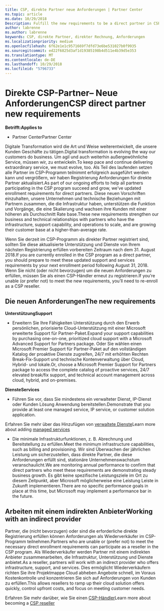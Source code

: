```yaml
---
title: CSP, direkte Partner neue Anforderungen | Partner Center
ms.topic: article
ms.date: 10/29/2018
Description: Fulfill the new requirements to be a direct partner in CSP
author: labrenne
ms.author: labrenne
keywords: CSP, direkte Partner, direkter Rechnung, Anforderungen
ms.localizationpriority: medium
ms.openlocfilehash: 6f62e1e1c9571669f7dfd73e6be531027b0f9935
ms.sourcegitcommit: ed22f6825d3af1d19385198b4d511e4b39d5e353
ms.translationtype: MT
ms.contentlocale: de-DE
ms.lasthandoff: 10/29/2018
ms.locfileid: "5796733"
---
```

# <a name="csp-direct-partner-new-requirements"></a><span data-ttu-id="81d24-103">Direkte CSP-Partner– Neue Anforderungen</span><span class="sxs-lookup"><span data-stu-id="81d24-103">CSP direct partner new requirements</span></span>

**<span data-ttu-id="81d24-104">Betrifft:</span><span class="sxs-lookup"><span data-stu-id="81d24-104">Applies to</span></span>**

- <span data-ttu-id="81d24-105">Partner Center</span><span class="sxs-lookup"><span data-stu-id="81d24-105">Partner Center</span></span>

<span data-ttu-id="81d24-106">Digitale Transformation wird die Art und Weise weiterentwickelt, die unsere Kunden Geschäfte zu tätigen.</span><span class="sxs-lookup"><span data-stu-id="81d24-106">Digital transformation is evolving the way our customers do business.</span></span> <span data-ttu-id="81d24-107">Um agil und auch weiterhin außergewöhnliche Service, müssen wir, zu entwickeln.</span><span class="sxs-lookup"><span data-stu-id="81d24-107">To keep pace and continue delivering extraordinary service, we must evolve, too.</span></span> <span data-ttu-id="81d24-108">Als Teil des laufenden setzen alle Partner im CSP-Programm teilnimmt erfolgreich ausgeführt werden kann und vergrößern, wir haben Registrierung Anforderungen für direkte Partner aktualisiert.</span><span class="sxs-lookup"><span data-stu-id="81d24-108">As part of our ongoing efforts to help all partners participating in the CSP program succeed and grow, we’ve updated enrollment requirements for direct partners.</span></span> <span data-ttu-id="81d24-109">Diese neuen Vorschriften einzuhalten, unsere Unternehmen und technische Beziehungen mit Partnern zusammen, die die Infrastruktur haben, unterstützen die Funktion und Vorgänge, die eine Skalierung und wachsen ihre Kunden mit einer höheren als Durchschnitt Rate base.</span><span class="sxs-lookup"><span data-stu-id="81d24-109">These new requirements strengthen our business and technical relationships with partners who have the infrastructure, support capability, and operations to scale, and are growing their customer base at a higher-than-average rate.</span></span>

<span data-ttu-id="81d24-110">Wenn Sie derzeit im CSP-Programm als direkter Partner registriert sind, sollten Sie diese aktualisierte Unterstützung und Dienste von Ihrem nächsten Registrierung erfüllen vorbereiten Zeitraum nach dem 31. August 2018.</span><span class="sxs-lookup"><span data-stu-id="81d24-110">If you are currently enrolled in the CSP program as a direct partner, you should prepare to meet these updated support and services requirements by your next enrollment period following August 31, 2018.</span></span> <span data-ttu-id="81d24-111">Wenn Sie nicht (oder nicht bevorzugen) um die neuen Anforderungen zu erfüllen, müssen Sie als einen CSP-Händler erneut zu registrieren.</span><span class="sxs-lookup"><span data-stu-id="81d24-111">If you’re unable (or prefer not) to meet the new requirements, you’ll need to re-enroll as a CSP reseller.</span></span>

## <a name="the-new-requirements"></a><span data-ttu-id="81d24-112">Die neuen Anforderungen</span><span class="sxs-lookup"><span data-stu-id="81d24-112">The new requirements</span></span>

**<span data-ttu-id="81d24-113">Unterstützung</span><span class="sxs-lookup"><span data-stu-id="81d24-113">Support</span></span>**

- <span data-ttu-id="81d24-114">Erweitern Sie Ihre Fähigkeiten Unterstützung durch den Erwerb persönlichen, priorisierte Cloud-Unterstützung mit einer Microsoft erweiterte Support für Partner-Paket.</span><span class="sxs-lookup"><span data-stu-id="81d24-114">Expand your support capabilities by purchasing one-on-one, prioritized cloud support with a Microsoft Advanced Support for Partners package.</span></span> <span data-ttu-id="81d24-115">Oder Sie wählen einen Microsoft Premier Support für Partner-Paket auf den vollständigen Katalog der proaktive Dienste zugreifen, 24/7 mit erhöhten Rechten Break-Fix-Support und technische Kontenverwaltung über Cloud, Hybrid- und lokale.</span><span class="sxs-lookup"><span data-stu-id="81d24-115">Or, choose a Microsoft Premier Support for Partners package to access the complete catalog of proactive services, 24/7 elevated break/fix support, and technical account management across cloud, hybrid, and on-premises.</span></span> 

**<span data-ttu-id="81d24-116">Dienste</span><span class="sxs-lookup"><span data-stu-id="81d24-116">Services</span></span>**

- <span data-ttu-id="81d24-117">Führen Sie vor, dass Sie mindestens ein verwalteter Dienst, IP-Dienst oder Kunden Lösung Anwendung bereitstellen.</span><span class="sxs-lookup"><span data-stu-id="81d24-117">Demonstrate that you provide at least one managed service, IP service, or customer solution application.</span></span> 

<span data-ttu-id="81d24-118">Erfahren Sie mehr über das Hinzufügen von [verwaltete Dienste](https://partner.microsoft.com/business-opportunities/managed-services-provider)</span><span class="sxs-lookup"><span data-stu-id="81d24-118">Learn more about adding [managed services](https://partner.microsoft.com/business-opportunities/managed-services-provider)</span></span> 

- <span data-ttu-id="81d24-119">Die minimale Infrastrukturfunktionen, z. B. Abrechnung und Bereitstellung zu erfüllen.</span><span class="sxs-lookup"><span data-stu-id="81d24-119">Meet the minimum infrastructure capabilities, such as billing and provisioning.</span></span>
<span data-ttu-id="81d24-120">Wir sind Überwachen der jährlichen Leistung um sicherzustellen, dass direkte Partner, die diese Anforderungen erfüllt sind, stationäre Unternehmenswachstum veranschaulicht.</span><span class="sxs-lookup"><span data-stu-id="81d24-120">We are monitoring annual performance to confirm that direct partners who meet these requirements are demonstrating steady business growth.</span></span> <span data-ttu-id="81d24-121">Es gibt keine spezifische Leistungsziele im Ort zu diesem Zeitpunkt, aber Microsoft möglicherweise eine Leistung Leiste in Zukunft implementieren.</span><span class="sxs-lookup"><span data-stu-id="81d24-121">There are no specific performance goals in place at this time, but Microsoft may implement a performance bar in the future.</span></span> 

## <a name="working-with-an-indirect-provider"></a><span data-ttu-id="81d24-122">Arbeiten mit einem indirekten Anbieter</span><span class="sxs-lookup"><span data-stu-id="81d24-122">Working with an indirect provider</span></span>

<span data-ttu-id="81d24-123">Partner, die (nicht bevorzugen) oder sind die erforderliche direkte Registrierung erfüllen können Anforderungen als Wiederverkäufer im CSP-Programm teilnehmen.</span><span class="sxs-lookup"><span data-stu-id="81d24-123">Partners who are unable or (prefer not) to meet the necessary direct enrollment requirements can participate as a reseller in the CSP program.</span></span> <span data-ttu-id="81d24-124">Als Wiederverkäufer werden Partner mit einem indirekten Anbieter zusammenarbeiten, die Infrastruktur, Unterstützung und Dienste anbietet.</span><span class="sxs-lookup"><span data-stu-id="81d24-124">As a reseller, partners will work with an indirect provider who offers infrastructure, support, and services.</span></span> <span data-ttu-id="81d24-125">Dies ermöglicht Wiederverkäufern richten Sie ihre Projektmappe Cloud abheben Angebote schnell, im Voraus Kostenkontrolle und konzentrieren Sie sich auf Anforderungen von Kunden zu erfüllen.</span><span class="sxs-lookup"><span data-stu-id="81d24-125">This allows resellers to ramp up their cloud solution offers quickly, control upfront costs, and focus on meeting customer needs.</span></span>  

<span data-ttu-id="81d24-126">Erfahren Sie mehr darüber, wie Sie einen [CSP-Händler](https://partner.microsoft.com/cloud-solution-provider)</span><span class="sxs-lookup"><span data-stu-id="81d24-126">Learn more about becoming a [CSP reseller](https://partner.microsoft.com/cloud-solution-provider)</span></span>



